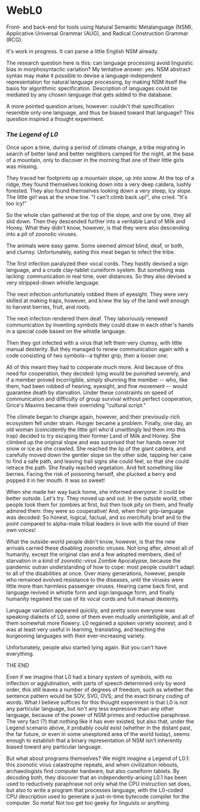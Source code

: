 # WebL0
Front- and back-end for tools using Natural Semantic Metalanguage (NSM), Applicative Universal Grammar (AUG), and Radical Construction Grammar (RCG).

It's work in progress. It can parse a little English NSM already.

The research question here is this: can language processing avoid linguistic bias in morphosyntactic variation? My tentative answer: yes. NSM abstract syntax may make it possible to devise a language-independent representation for natural language processing, by making NSM itself the basis for algorithmic specification. Description of languages could be mediated by any chosen language that gets added to the database.

A more pointed question arises, however: couldn't that specification resemble only one language, and thus be biased toward that language? This question inspired a thought experiment.

### *The Legend of L0*

Once upon a time, during a period of climate change, a tribe migrating in search of better land and better neighbors camped for the night, at the base of a mountain, only to discover in the morning that one of their little girls was missing.

They traced her footprints up a mountain slope, up into snow. At the top of a ridge, they found themselves looking down into a very deep caldera, lushly forested. They also found themselves looking down a very steep, icy slope. The little girl was at the snow line. "I can't climb back up!", she cried. "It's too icy!"

So the whole clan gathered at the top of the slope, and one by one, they all slid down. Then they descended further into a veritable Land of Milk and Honey. What they didn't know, however, is that they were also descending into a pit of zoonotic viruses.

The animals were easy game. Some seemed almost blind, deaf, or both, and clumsy. Unfortunately, eating this meat began to infect the tribe.

The first infection paralyzed their vocal cords. They hastily devised a sign language, and a crude clay-tablet cuneiform system. But something was lacking: communication in real time, over distances. So they also devised a very stripped-down whistle language.

The next infection unfortunately robbed them of eyesight. They were very skilled at making traps, however, and knew the lay of the land well enough to harvest berries, fruit, and roots.

The next infection rendered them deaf. They laboriously renewed communication by inventing symbols they could draw in each other's hands in a special code based on the whistle language.

Then they got infected with a virus that left them very clumsy, with little manual dexterity. But they managed to renew communication again with a code consisting of two symbols--a tighter grip, then a looser one.

All of this meant they had to cooperate much more. And because of this need for cooperation, they decided: lying would be punished severely, and if a member proved incorrigible, simply shunning the member -- who, like them, had been robbed of hearing, eyesight, and fine movement -- would guarantee death by starvation. Under these constraints on  speed of communication and difficulty of group survival without perfect cooperation, Grice's Maxims became their overriding "cultural script." 

The climate began to change again, however, and their previously-rich ecosystem fell under strain. Hunger became a problem. Finally, one day, an old woman (coincidently the little girl who'd unwittingly led them into this trap) decided to try escaping their former Land of Milk and Honey. She climbed up the original slope and was surprised that her hands never hit snow or ice as she crawled. She reached the lip of the giant caldera, and carefully moved down the gentler slope on the other side, tapping her cane to find a safe path, and leaving trail signs she could feel, so that she could retrace the path. She finally reached vegetation. And felt something like berries. Facing the risk of poisoning herself, she plucked a berry and popped it in her mouth. It was so sweet!

When she made her way back home, she informed everyone: it could be better outside. Let's try. They moved up and out. In the outside world, other people took them for zombies at first, but then took pity on them, and finally admired them: they were so cooperative! And, when their grip-language was decoded: So honest, logical, factual, and so mercifully brief and to the point compared to alpha-male tribal leaders in love with the sound of their own voices!

What the outside-world people didn't know, however, is that the new arrivals carried these disabling zoonotic viruses. Not long after, almost all of humanity, except the original clan and a few adopted members, died of starvation in a kind of zoonotic-virus Zombie Apocalypse, because the pandemic outran understanding of how to cope: most people couldn't adapt to all of the disabilities at once. Over many generations, however, people who remained evolved resistance to the diseases, until the  viruses were little more than harmless passenger viruses. Hearing came back first, and language revived in whistle form and sign language form, and finally humanity regained the use of its vocal cords and full manual dexterity.

Language variation appeared quickly, and pretty soon everyone was speaking dialects of L0, some of them even mutually unintelligible, and all of them somewhat more flowery. L0 regained a spoken variety soonest, and it was at least very useful in learning, translating, and teaching the burgeoning languages with their ever-increasing variety.

Unfortunately, people also started lying again. But you can't have everything.

THE END

Even if we imagine that L0 had a binary system of symbols, with no inflection or agglutination, with parts of speech determined only by word order, this still leaves a number of degrees of freedom, such as whether the sentence pattern would be SOV, SVO, OVS; and the exact binary coding of words. What I believe suffices for this thought experiment is that L0 is not any particular language, but isn't any less expressive than any other language, because of the power of NSM primes and reductive paraphrase. The very fact (?) that nothing like it has ever existed, but also that, under the Legend scenario above, it probably _could_ exist (whether in the distant past, the far future, or even in some unexplored area of the world today), seems enough to establish that a binary representation of NSM isn't inherently biased toward any particular language.

But what about programs themselves? We might imagine a Legend of L0.1: this zoonotic virus catastrophe repeats, and when civilization reboots, archaeologists find computer hardware, but also cuneiform tablets. By decoding both, they discover that an independently-arising L0.1 has been used to reductively paraphrase not only what the CPU instruction set does, but also to write a program that processes language, with the L0-coded CPU description used to generate a just-in-time bytecode compiler for the computer. So meta! Not too get too geeky for linguists or anything.
